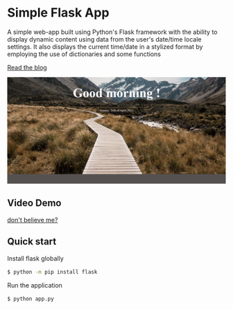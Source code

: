 # Simple Flask App
A simple web-app built using Python's Flask framework with the ability to display dynamic content using data from the user's date/time locale settings. It also displays the current time/date in a stylized format by employing the use of dictionaries and some functions

[Read the blog](https://starlingroot.hashnode.dev/building-your-first-web-app-with-flask) <br />

![final look](https://github.com/starlingvibes/flask-webapp/blob/main/final.png?raw=true)

## Video Demo
[don't believe me?](https://drive.google.com/file/d/1p1JRWG6ZgxjzIfg-ydBI3aKLXH0ZTMLD/view?usp=sharing)
## Quick start
Install flask globally
```sh
$ python -m pip install flask
```

Run the application
```sh
$ python app.py
```
